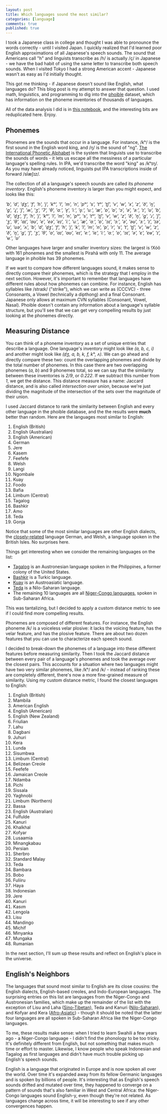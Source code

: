 ```yaml
---
layout: post
title: Which languages sound the most similar?
categories: [language]
comments: true
published: true
---
```


I took a Japanese class in college and thought I was able to pronounce the words correctly - until I visited Japan. I quickly realized that I'd learned poor English approximations of all Japanese's speech sounds. The sound that Americans call "h" and linguists transcribe as /h/ is actually /ç/ in Japanese - we have the bad habit of using the same letter to transcribe both speech sounds. When I visited Tokyo I had a strong American accent - Japanese wasn't as easy as I'd initially thought.

This got me thinking - if Japanese doesn't sound like English, what languages do? This blog post is my attempt to answer that question. I used math, linguistics, and programming to dig into the [phoible](https://phoible.org/) dataset, which has information on the phoneme inventories of thousands of languages.

All of the data analysis I did is in [this notebook](https://github.com/camoverride/notebooks/blob/master/notebooks/Sound_Similarity.ipynb), and the interesting bits are reduplicated here. Enjoy.

<!--more-->


## Phonemes

Phonemes are the sounds that occur in a language. For instance, /kʰ/ is the first sound in the English word king, and /ŋ/ is the sound of "ng". [The International Phonetic Alphabet](https://en.wikipedia.org/wiki/International_Phonetic_Alphabet) is the system that linguists use to transcribe the sounds of words - it lets us escape all the messiness of a particular language's spelling rules. In IPA, we'd transcribe the word "king" as /kʰɪŋ/. As you may have already noticed, linguists put IPA transcriptions inside of forward /slæʃɪz/.

The collection of all a language's speech sounds are called its _phoneme inventory_. English's phoneme inventory is larger than you might expect, and looks like this:

_'b', 'd', 'd̠ʒ', 'f', 'h', 'j', 'kʰ', 'l', 'm', 'n', 'pʰ', 's', 'tʰ', 't̠ʃ', 'v', 'w', 'x', 'z', 'ð', 'ŋ', 'ɡ', 'ɻ', 'ʃ', 'ʍ', 'ʒ', 'ʔ', 'θ', 'aː', 'e̞', 'iː', 'o̞ː', 'uː', 'æ', 'ɐ', 'ɒ', 'ɔ', 'ə', 'əː', 'ɪ', 'ʊ', 'b', 'd', 'd̠ʒ', 'f', 'h', 'j', 'kʰ', 'l', 'm', 'n', 'pʰ', 's', 'tʰ', 't̠ʃ', 'v', 'w', 'z', 'ð', 'ŋ', 'ɡ', 'ɹ', 'ʃ', 'ʒ', 'θ', 'aɪ', 'aʊ', 'e', 'eə', 'eɪ', 'iː', 'uː', 'æ', 'ɑː', 'ɒ', 'ɔɪ', 'ɔː', 'ə', 'əʊ', 'ɜː', 'ɪ', 'ɪə', 'ʊ', 'ʊə', 'ʌ', 'b', 'd', 'd̠ʒ', 'f', 'h', 'j', 'k', 'l', 'm', 'n', 'p', 'r', 's', 't', 't̠ʃ', 'v', 'w', 'z', 'ð', 'ŋ', 'ɡ', 'ʃ', 'ʒ', 'θ', 'a', 'aɪ', 'aʊ', 'eɪ', 'eː', 'iɛ', 'iː', 'ɑː', 'ɒ', 'ɔɪ', 'ə', 'ɛ', 'ɛʉ', 'ɪ', 'ʉː', 'ʊ'_

Other languages have larger and smaller inventory sizes: the largest is !Xóõ with 161 phonemes and the smallest is Pirahã with only 11. The average language in phoible has 39 phonemes.

If we want to compare how different languages sound, it makes sense to directly compare their phonemes, which is the strategy that I employ in the next section. However, it's important to remember that languages have different rules about how phonemes can combine. For instance, English has syllables like /straɪk/ ("strike"), which we can write as (CCCVC) - three Consonants, a Vowel (technically a dipthong) and a final Consonant. Japanese only allows at maximum CVN syllables (Consonant, Vowel, Nasal). Phoible doesn't contain any information about a language's syllable structure, but you'll see that we can get very compelling results by just looking at the phonemes directly.


## Measuring Distance

You can think of a phoneme inventory as a set of unique entries that describe a language. One language's inventory might look like _(a, b, c, i)_ and another might look like _(d̠ʒ, a, b, k, f, kʰ, ʌ)_. We can go ahead and directly compare these two: count the overlapping phonemes and divide by the total number of phonemes. In this case there are two overlapping phonemes (_a, b_) and 9 phonemes total, so we can say that the similarity between these inventories is _2/9_, or _0.222_. If we subtract this number from _1_, we get the distance. This distance measure has a name: Jaccard distance, and is also called _intersection over union_, because we're just dividing the magnitude of the intersection of the sets over the magnitude of their union.

I used Jaccard distance to rank the similarity between English and every other language in the phoible database, and the the results were __much__ better than random. Here are the languages most similar to English:

1. English (British)
2. English (Australian)
3. English (American)
4. German
5. Jere
6. Kasem
7. Feefefe
8. Welsh
9. Langi
10. Ngombale
11. Kuay
12. Foodo
13. Bafia
14. Limbum (Central)
15. Tagalog
16. Bashkir
17. Amo
18. Teda
19. Gonja

Notice that some of the most similar languages are other English dialects, the [closely-related](https://en.wikipedia.org/wiki/Germanic_languages) language German, and Welsh, a language spoken in the British Isles. No surprises here.

Things get interesting when we consider the remaining languages on the list:

- [Tagalog](https://en.wikipedia.org/wiki/Tagalog_language) is an Austronesian language spoken in the Philippines, a former colony of the United States.
- [Bashkir](https://en.wikipedia.org/wiki/Bashkir_language) is a Turkic language.
- [Kuay](https://en.wikipedia.org/wiki/Kuy_language) is an Austroasiatic language.
- [Teda](https://en.wikipedia.org/wiki/Teda_language) is a Nilo-Saharan language.
- The remaining 10 languages are all [Niger-Congo languages](https://en.wikipedia.org/wiki/Niger%E2%80%93Congo_languages), spoken in Sub-Saharan Africa.

This was tantalizing, but I decided to apply a custom distance metric to see if I could find more compelling results.

Phonemes are composed of different features. For instance, the English phoneme /k/ is a voiceless velar plosive: it lacks the voicing feature, has the velar feature, and has the plosive feature. There are about two dozen features that you can use to characterize each speech sound.

I decided to break-down the phonemes of a language into these different features before measuring similarity. Then I took the Jaccard distance between every pair of a language's phonemes and took the average over the closest pairs. This accounts for a situation where two languages might have two very similar phonemes, like /kʰ/ and /k/ - instead of ranking these are completely different, there's now a more fine-grained measure of similarity. Using my custom distance metric, I found the closest languages to English:

1. English (British)
2. Mambila
3. American English
4. English (American)
5. English (New Zealand)
6. Friulian
7. Lahu
8. Dagbani
9. Juhuri
10. Kera
11. Lunda
12. Sisumbwa
13. Limbum (Central)
14. Belizean Creole
15. Feefefe
16. Jamaican Creole
17. Ndamba
18. Pichi
19. Sissala
20. Yaghnobi
21. Limbum (Northern)
22. Bassa
23. English (Australian)
24. Fulfulde
25. Kanuri
26. Khalkhal
27. Kofyar
28. Lusaamia
29. Minangkabau
30. Persian
31. Sherbro
32. Standard Malay
33. Teda
34. Bambara
35. Bobo
36. Fuliiru
37. Haya
38. Indonesian
39. Jere
40. Kanuri
41. Kasɩm
42. Lengola
43. Lisu
44. Mandingo
45. Michif
46. Minyanka
47. Mungaka
48. Rumanian

In the next section, I'll sum up these results and reflect on English's place in the universe.


## English's Neighbors

The languages that sound most similar to English are its close cousins: the English dialects, English-based creoles, and Indo-European languages. The surprising entries on this list are languages from the Niger-Congo and Austronesian families, which make up the remainder of the list with the exception of Lisu and Laha ([Sino-Tibetan](https://en.wikipedia.org/wiki/Sino-Tibetan_languages)), Teda and Kanuri ([Nilo-Saharan](https://en.wikipedia.org/wiki/Nilo-Saharan_languages)), and Kofyar and Kera ([Afro-Asiatic](https://en.wikipedia.org/wiki/Afroasiatic_languages)) - though it should be noted that the latter four languages are all spoken in Sub-Saharan Africa like the Niger-Congo languages.

To me, these results make sense: when I tried to learn Swahili a few years ago - a Niger-Congo language - I didn't find the phonology to be too tricky. It's definitely different from English, but not something that makes much time or effort to master. Likewise, I know people who speak Indonesian and Tagalog as first languages and didn't have much trouble picking up English's speech sounds.

English is a language that originated in Europe and is now spoken all over the world. Over time it's expanded away from its fellow Germanic languages and is spoken by billions of people. It's interesting that as English's speech sounds drifted and mutated over time, they happened to converge on a pattern of sounds that's also familiar in West and Central Africa: the Niger-Congo languages sound English-y, even though they're not related. As languages change across time, it will be interesting to see if any other convergences happen.
